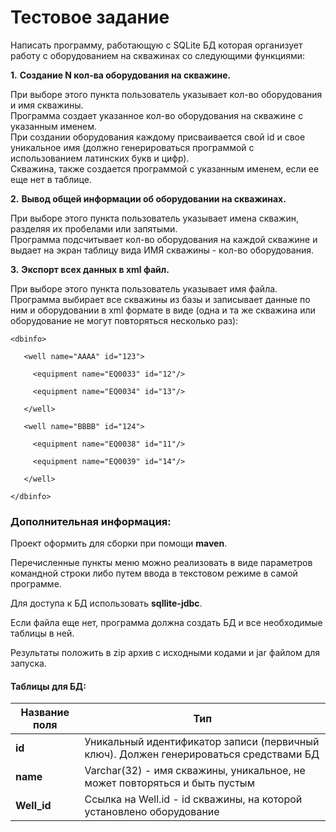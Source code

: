 # **Тестовое задание**

Написать программу, работающую с SQLite БД которая организует работу с оборудованием на скважинах со следующими функциями:

**1.** **Создание N кол-ва оборудования на скважине.**   

   При выборе этого пункта пользователь указывает кол-во оборудования и имя скважины.  
   Программа создает указанное кол-во оборудования на скважине с указанным именем.  
   При создании оборудования каждому присваивается свой id и свое уникальное имя (должно генерироваться программой с использованием латинских букв и цифр).   
   Скважина, также создается программой с указанным именем, если ее еще нет в таблице.
   

**2.** **Вывод общей информации об оборудовании на скважинах.**
   
   При выборе этого пункта пользователь указывает имена скважин, разделяя их пробелами или запятыми.    
   Программа подсчитывает кол-во оборудования на каждой скважине и выдает на экран таблицу вида ИМЯ скважины - кол-во оборудования. 
   

**3.** **Экспорт всех данных в xml файл.**
   
   При выборе этого пункта пользователь указывает имя файла.    
   Программа выбирает все скважины из базы и записывает данные по ним и оборудовании в xml формате в виде (одна и та же скважина или оборудование не могут повторяться несколько раз):


    <dbinfo>
    
       <well name="АААА" id="123">
       
         <equipment name="EQ0033" id="12"/>
       
         <equipment name="EQ0034" id="13"/>
       
       </well>
       
       <well name="BBBB" id="124">
       
         <equipment name="EQ0038" id="11"/>
       
         <equipment name="EQ0039" id="14"/>
       
       </well>
    
    </dbinfo>

### **Дополнительная информация:**

Проект оформить для сборки при помощи **maven**.

Перечисленные пункты меню можно реализовать в виде параметров командной строки либо путем ввода в текстовом режиме в самой программе.

Для доступа к БД использовать **sqllite-jdbc**.

Если файла еще нет, программа должна создать БД и все необходимые таблицы в ней.

Результаты положить в zip архив с исходными кодами и jar файлом для запуска.

#### Таблицы для БД:

| Название поля | Тип |
| --- | --- |
| **id** | Уникальный идентификатор записи (первичный ключ). Должен генерироваться средствами БД|
| **name** | Varchar(32) - имя скважины, уникальное, не может повторяться и быть пустым |
| **Well\_id** | Ссылка на Well.id - id скважины, на которой установлено оборудование |